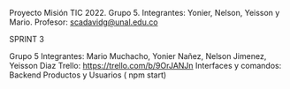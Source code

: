 Proyecto Misión TIC 2022. Grupo 5. Integrantes: Yonier, Nelson, Yeisson y Mario. Profesor: scadavidg@unal.edu.co

SPRINT 3

Grupo 5
Integrantes: Mario Muchacho, Yonier Nañez, Nelson Jimenez, Yeisson Diaz
Trello: https://trello.com/b/9OrJANJn
Interfaces y comandos: Backend Productos y Usuarios ( npm start) 
